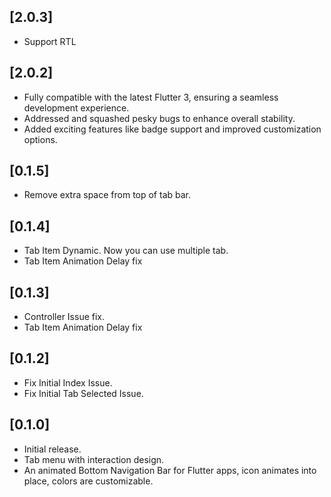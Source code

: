 ## [2.0.3]

* Support RTL

## [2.0.2]

* Fully compatible with the latest Flutter 3, ensuring a seamless development experience.
* Addressed and squashed pesky bugs to enhance overall stability.
* Added exciting features like badge support and improved customization options.

## [0.1.5]

* Remove extra space from top of tab bar.

## [0.1.4]

* Tab Item Dynamic. Now you can use multiple tab.
* Tab Item Animation Delay fix

## [0.1.3]

* Controller Issue fix.
* Tab Item Animation Delay fix

## [0.1.2]

* Fix Initial Index Issue.
* Fix Initial Tab Selected Issue.

## [0.1.0]

* Initial release.
* Tab menu with interaction design.
* An animated Bottom Navigation Bar for Flutter apps, icon animates into place, colors are customizable.
